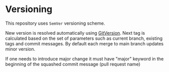 <!--INTEL CONFIDENTIAL-->
<!--Copyright (C) 2023 Intel Corporation-->
# Versioning

This repository uses `SemVer` versioning scheme.

New version is resolved automatically using [GitVersion](https://gitversion.net/). Next tag is calculated based on the set of parameters such as current branch, existing tags and commit messages.
By default each merge to main branch updates minor version.

If one needs to introduce major change it must have "major" keyword in the beginning of the squashed commit message (pull request name)
